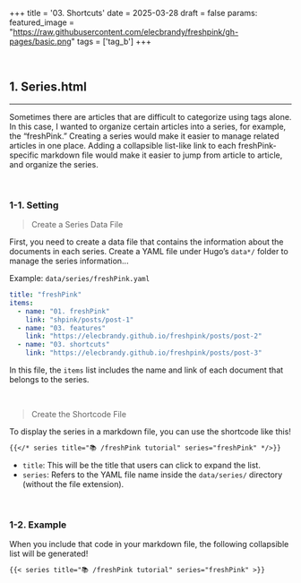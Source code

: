 +++
title = '03. Shortcuts'
date = 2025-03-28
draft = false
params:
  featured_image = "https://raw.githubusercontent.com/elecbrandy/freshpink/gh-pages/basic.png"
tags = ['tag_b']
+++

<br>

## 1. Series.html
____
Sometimes there are articles that are difficult to categorize using tags alone. In this case, I wanted to organize certain articles into a series, for example, the “freshPink.” Creating a series would make it easier to manage related articles in one place. Adding a collapsible list-like link to each freshPink-specific markdown file would make it easier to jump from article to article, and organize the series.  

<br>

### 1-1. Setting

> Create a Series Data File

First, you need to create a data file that contains the information about the documents in each series. Create a YAML file under Hugo’s `data*/` folder to manage the series information...

Example: `data/series/freshPink.yaml`

``` yaml
title: "freshPink"
items:
  - name: "01. freshPink"
    link: "shpink/posts/post-1"
  - name: "03. features"
    link: "https://elecbrandy.github.io/freshpink/posts/post-2"
  - name: "03. shortcuts"
    link: "https://elecbrandy.github.io/freshpink/posts/post-3"
```

In this file, the `items` list includes the name and link of each document that belongs to the series.

<br>

> Create the Shortcode File

To display the series in a markdown file, you can use the shortcode like this!

``` markdown
{{</* series title="📚 /freshPink tutorial" series="freshPink" */>}}
```

- `title`: This will be the title that users can click to expand the list.
- `series`: Refers to the YAML file name inside the `data/series/` directory (without the file extension).

<br>

### 1-2. Example
When you include that code in your markdown file, the following collapsible list will be generated!

``` markdown
{{< series title="📚 /freshPink tutorial" series="freshPink" >}}
```

<br>
<br>
